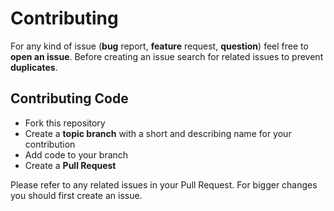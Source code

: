 # Contributing
For any kind of issue (**bug** report, **feature** request, **question**) feel free to **open an issue**. Before creating an issue search for related issues to prevent **duplicates**.

## Contributing Code
- Fork this repository
- Create a **topic branch** with a short and describing name for your contribution
- Add code to your branch
- Create a **Pull Request**

Please refer to any related issues in your Pull Request. For bigger changes you should first create an issue.